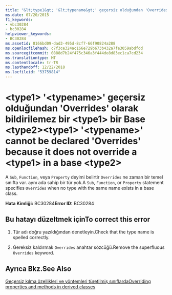 ```yaml
---
title: "&lt;type1&gt; '&lt;typename&gt;' geçersiz olduğundan 'Overrides' olarak bildirilemez bir &lt;type1&gt; bir Base &lt;type2&gt;"
ms.date: 07/20/2015
f1_keywords:
- vbc30284
- bc30284
helpviewer_keywords:
- BC30284
ms.assetid: 8166bd09-dad3-495d-8cf7-66f90824a288
ms.openlocfilehash: c7f3ce324ac166e729b673b432a7fe3059abdfdd
ms.sourcegitcommit: 0888d7b24f475c346a3f444de8d83ec1ca7cd234
ms.translationtype: MT
ms.contentlocale: tr-TR
ms.lasthandoff: 12/22/2018
ms.locfileid: "53759814"
---
```

# <a name="lttype1gt-lttypenamegt-cannot-be-declared-overrides-because-it-does-not-override-a-lttype1gt-in-a-base-lttype2gt"></a><span data-ttu-id="695b3-102">&lt;type1&gt; '&lt;typename&gt;' geçersiz olduğundan 'Overrides' olarak bildirilemez bir &lt;type1&gt; bir Base &lt;type2&gt;</span><span class="sxs-lookup"><span data-stu-id="695b3-102">&lt;type1&gt; '&lt;typename&gt;' cannot be declared 'Overrides' because it does not override a &lt;type1&gt; in a base &lt;type2&gt;</span></span>
<span data-ttu-id="695b3-103">A `Sub`, `Function`, veya `Property` deyimi belirtir `Overrides` ne zaman bir temel sınıfta var. aynı ada sahip bir tür yok.</span><span class="sxs-lookup"><span data-stu-id="695b3-103">A `Sub`, `Function`, or `Property` statement specifies `Overrides` when no type with the same name exists in a base class.</span></span>  
  
 <span data-ttu-id="695b3-104">**Hata Kimliği:** BC30284</span><span class="sxs-lookup"><span data-stu-id="695b3-104">**Error ID:** BC30284</span></span>  
  
## <a name="to-correct-this-error"></a><span data-ttu-id="695b3-105">Bu hatayı düzeltmek için</span><span class="sxs-lookup"><span data-stu-id="695b3-105">To correct this error</span></span>  
  
1.  <span data-ttu-id="695b3-106">Tür adı doğru yazıldığından denetleyin.</span><span class="sxs-lookup"><span data-stu-id="695b3-106">Check that the type name is spelled correctly.</span></span>  
  
2.  <span data-ttu-id="695b3-107">Gereksiz kaldırmak `Overrides` anahtar sözcüğü.</span><span class="sxs-lookup"><span data-stu-id="695b3-107">Remove the superfluous `Overrides` keyword.</span></span>  
  
## <a name="see-also"></a><span data-ttu-id="695b3-108">Ayrıca Bkz.</span><span class="sxs-lookup"><span data-stu-id="695b3-108">See Also</span></span>  
 [<span data-ttu-id="695b3-109">Geçersiz kılma özellikleri ve yöntemleri türetilmiş sınıflarda</span><span class="sxs-lookup"><span data-stu-id="695b3-109">Overriding properties and methods in derived classes</span></span>](~/docs/visual-basic/programming-guide/language-features/objects-and-classes/inheritance-basics.md#overriding-properties-and-methods-in-derived-classes)

